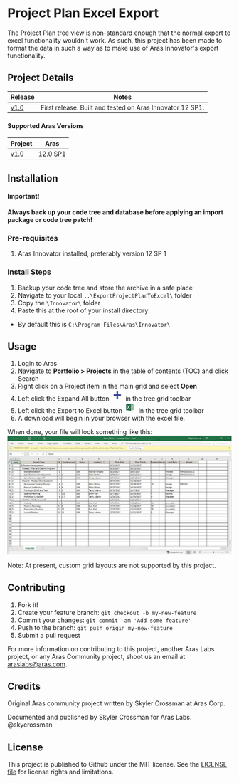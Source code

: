 # Project Plan Excel Export

The Project Plan tree view is non-standard enough that the normal export to excel functionality wouldn't work. As such, this project has been made to format the data in such a way as to make use of Aras Innovator's export functionality.


## Project Details

Release | Notes
--------|--------
[v1.0](https://github.com/ArasLabs/project-plan-excel-export/releases/tag/v1.0) | First release. Built and tested on Aras Innovator 12 SP1.

#### Supported Aras Versions

Project | Aras
--------|------
[v1.0](https://github.com/ArasLabs/project-plan-excel-export/releases/tag/v1.0) | 12.0 SP1


## Installation

#### Important!
**Always back up your code tree and database before applying an import package or code tree patch!**

### Pre-requisites

1. Aras Innovator installed, preferably version 12 SP 1

### Install Steps

1. Backup your code tree and store the archive in a safe place
2. Navigate to your local `..\ExportProjectPlanToExcel\` folder
3. Copy the `\Innovator\` folder
4. Paste this at the root of your install directory
+ By default this is `C:\Program Files\Aras\Innovator\`


## Usage

1. Login to Aras
2. Navigate to **Portfolio > Projects** in the table of contents (TOC) and click Search
3. Right click on a Project item in the main grid and select **Open**
4. Left click the Expand All button ![Expand All](./Screenshots/expand.jpg) in the tree grid toolbar
5. Left click the Export to Excel button ![Export to Excel](./Screenshots/excel.jpg) in the tree grid toolbar
6. A download will begin in your browser with the excel file. 

When done, your file will look something like this:
![Results](./Screenshots/result.jpg)

Note: At present, custom grid layouts are not supported by this project.

## Contributing

1. Fork it!
2. Create your feature branch: `git checkout -b my-new-feature`
3. Commit your changes: `git commit -am 'Add some feature'`
4. Push to the branch: `git push origin my-new-feature`
5. Submit a pull request

For more information on contributing to this project, another Aras Labs project, or any Aras Community project, shoot us an email at araslabs@aras.com.


## Credits

Original Aras community project written by Skyler Crossman at Aras Corp.

Documented and published by Skyler Crossman for Aras Labs. @skycrossman


## License

This project is published to Github under the MIT license. See the [LICENSE file](./LICENSE.md) for license rights and limitations.